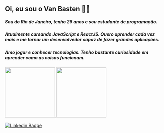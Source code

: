 ## Oi, eu sou o Van Basten ✌🏻
##### Sou do Rio de Janeiro, tenho 26 anos e sou estudante de programação.
##### Atualmente cursando JavaScript e ReactJS. Quero aprender cada vez mais e me tornar um desenvolvedor capaz de fazer grandes aplicações.
##### Amo jogar e conhecer tecnologias. Tenho bastante curiosidade em aprender como as coisas funcionam.
<div>
  <a href="https://github.com/vanbastenrx%22%3E">
  <img height="160em" src="https://github-readme-stats.vercel.app/api?username=vanbastenrx&show_icons=true&theme=dark&include_all_commits=true&count_private=true%22/%3E"/>
  <img height="160em" src="https://github-readme-stats.vercel.app/api/top-langs/?username=vanbastenrx&layout=compact&langs_count=16&theme=light/%3E"/>
</div>
  
[![Linkedin Badge](https://img.shields.io/badge/-LinkedIn-blue?style=flat-square&logo=Linkedin&logoColor=white&link=https://www.linkedin.com/in/van-basten-albuquerque-92a5b9214/)](https://www.linkedin.com/in/van-basten-albuquerque-92a5b9214/)
